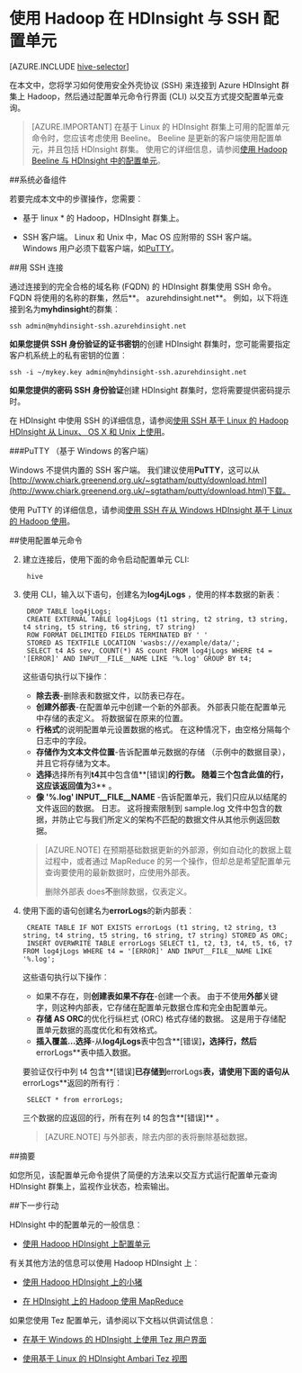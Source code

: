 <properties
   pageTitle="在 HDInsight (Hadoop) 中使用的配置单元外壳 |Microsoft Azure"
   description="了解如何使用基于 Linux 的 HDInsight 群集配置单元外壳。 您将学习如何连接到 HDInsight 群集使用 SSh，然后使用配置单元外壳程序以交互方式运行查询。"
   services="hdinsight"
   documentationCenter=""
   authors="Blackmist"
   manager="jhubbard"
   editor="cgronlun"
    tags="azure-portal"/>

<tags
   ms.service="hdinsight"
   ms.devlang="na"
   ms.topic="article"
   ms.tgt_pltfrm="na"
   ms.workload="big-data"
   ms.date="10/04/2016"
   ms.author="larryfr"/>

# <a name="use-hive-with-hadoop-in-hdinsight-with-ssh"></a>使用 Hadoop 在 HDInsight 与 SSH 配置单元

[AZURE.INCLUDE [hive-selector](../../includes/hdinsight-selector-use-hive.md)]

在本文中，您将学习如何使用安全外壳协议 (SSH) 来连接到 Azure HDInsight 群集上 Hadoop，然后通过配置单元命令行界面 (CLI) 以交互方式提交配置单元查询。

> [AZURE.IMPORTANT] 在基于 Linux 的 HDInsight 群集上可用的配置单元命令时，您应该考虑使用 Beeline。 Beeline 是更新的客户端使用配置单元，并且包括 HDInsight 群集。 使用它的详细信息，请参阅[使用 Hadoop Beeline 与 HDInsight 中的配置单元](hdinsight-hadoop-use-hive-beeline.md)。

##<a id="prereq"></a>系统必备组件

若要完成本文中的步骤操作，您需要︰

* 基于 linux * 的 Hadoop，HDInsight 群集上。

* SSH 客户端。 Linux 和 Unix 中，Mac OS 应附带的 SSH 客户端。 Windows 用户必须下载客户端，如[PuTTY](http://www.chiark.greenend.org.uk/~sgtatham/putty/download.html)。

##<a id="ssh"></a>用 SSH 连接

通过连接到的完全合格的域名称 (FQDN) 的 HDInsight 群集使用 SSH 命令。 FQDN 将使用的名称的群集，然后**。 azurehdinsight.net**。 例如，以下将连接到名为**myhdinsight**的群集︰

    ssh admin@myhdinsight-ssh.azurehdinsight.net

**如果您提供 SSH 身份验证的证书密钥**的创建 HDInsight 群集时，您可能需要指定客户机系统上的私有密钥的位置︰

    ssh -i ~/mykey.key admin@myhdinsight-ssh.azurehdinsight.net

**如果您提供的密码 SSH 身份验证**创建 HDInsight 群集时，您将需要提供密码提示时。

在 HDInsight 中使用 SSH 的详细信息，请参阅[使用 SSH 基于 Linux 的 Hadoop HDInsight 从 Linux、 OS X 和 Unix 上使用](hdinsight-hadoop-linux-use-ssh-unix.md)。

###<a name="putty-windows-based-clients"></a>PuTTY （基于 Windows 的客户端）

Windows 不提供内置的 SSH 客户端。 我们建议使用**PuTTY**，这可以从[http://www.chiark.greenend.org.uk/~sgtatham/putty/download.html](http://www.chiark.greenend.org.uk/~sgtatham/putty/download.html)下载。

使用 PuTTY 的详细信息，请参阅[使用 SSH 在从 Windows HDInsight 基于 Linux 的 Hadoop 使用](hdinsight-hadoop-linux-use-ssh-windows.md)。

##<a id="hive"></a>使用配置单元命令

2. 建立连接后，使用下面的命令启动配置单元 CLI:

        hive

3. 使用 CLI，输入以下语句，创建名为**log4jLogs** ，使用的样本数据的新表︰

        DROP TABLE log4jLogs;
        CREATE EXTERNAL TABLE log4jLogs (t1 string, t2 string, t3 string, t4 string, t5 string, t6 string, t7 string)
        ROW FORMAT DELIMITED FIELDS TERMINATED BY ' '
        STORED AS TEXTFILE LOCATION 'wasbs:///example/data/';
        SELECT t4 AS sev, COUNT(*) AS count FROM log4jLogs WHERE t4 = '[ERROR]' AND INPUT__FILE__NAME LIKE '%.log' GROUP BY t4;

    这些语句执行以下操作︰

    * **除去表**-删除表和数据文件，以防表已存在。
    * **创建外部表**-在配置单元中创建一个新的外部表。 外部表只能在配置单元中存储的表定义。 将数据留在原来的位置。
    * **行格式**的说明配置单元设置数据的格式。 在这种情况下，由空格分隔每个日志中的字段。
    * **存储作为文本文件位置**-告诉配置单元数据的存储 （示例中的数据目录），并且它将存储为文本。
    * **选择**选择所有列**t4**其中包含值**[错误]**的行数。 随着三个包含此值的行，这应该返回值为**3** 。
    * **像 '%.log' INPUT__FILE__NAME** -告诉配置单元，我们只应从以结尾的文件返回的数据。 日志。 这将搜索限制到 sample.log 文件中包含的数据，并防止它与我们所定义的架构不匹配的数据文件从其他示例返回数据。

    > [AZURE.NOTE] 在预期基础数据更新的外部源，例如自动化的数据上载过程中，或者通过 MapReduce 的另一个操作，但却总是希望配置单元查询要使用的最新数据时，应使用外部表。
    >
    > 删除外部表 does**不**删除数据，仅表定义。

4. 使用下面的语句创建名为**errorLogs**的新内部表︰

        CREATE TABLE IF NOT EXISTS errorLogs (t1 string, t2 string, t3 string, t4 string, t5 string, t6 string, t7 string) STORED AS ORC;
        INSERT OVERWRITE TABLE errorLogs SELECT t1, t2, t3, t4, t5, t6, t7 FROM log4jLogs WHERE t4 = '[ERROR]' AND INPUT__FILE__NAME LIKE '%.log';

    这些语句执行以下操作︰

    * 如果不存在，则**创建表如果不存在**-创建一个表。 由于不使用**外部**关键字，则这种内部表，它存储在配置单元数据仓库和完全由配置单元。
    * **存储 AS ORC**的优化行纵栏式 (ORC) 格式存储的数据。 这是用于存储配置单元数据的高度优化和有效格式。
    * **插入覆盖...选择**-从**log4jLogs**表中包含**[错误]**，选择行，然后**errorLogs**表中插入数据。

    要验证仅行中列 t4 包含**[错误]**已存储到**errorLogs**表，请使用下面的语句从**errorLogs**返回的所有行︰

        SELECT * from errorLogs;

    三个数据的应返回的行，所有在列 t4 的包含**[错误]** 。

    > [AZURE.NOTE] 与外部表，除去内部的表将删除基础数据。

##<a id="summary"></a>摘要

如您所见，该配置单元命令提供了简便的方法来以交互方式运行配置单元查询 HDInsight 群集上，监视作业状态，检索输出。

##<a id="nextsteps"></a>下一步行动

HDInsight 中的配置单元的一般信息︰

* [使用 Hadoop HDInsight 上配置单元](hdinsight-use-hive.md)

有关其他方法的信息可以使用 Hadoop HDInsight 上︰

* [使用 Hadoop HDInsight 上的小猪](hdinsight-use-pig.md)

* [在 HDInsight 上的 Hadoop 使用 MapReduce](hdinsight-use-mapreduce.md)

如果您使用 Tez 配置单元，请参阅以下文档以供调试信息︰

* [在基于 Windows 的 HDInsight 上使用 Tez 用户界面](hdinsight-debug-tez-ui.md)

* [使用基于 Linux 的 HDInsight Ambari Tez 视图](hdinsight-debug-ambari-tez-view.md)

[hdinsight-sdk-documentation]: http://msdnstage.redmond.corp.microsoft.com/library/dn479185.aspx

[azure-purchase-options]: http://azure.microsoft.com/pricing/purchase-options/
[azure-member-offers]: http://azure.microsoft.com/pricing/member-offers/
[azure-free-trial]: http://azure.microsoft.com/pricing/free-trial/

[apache-tez]: http://tez.apache.org
[apache-hive]: http://hive.apache.org/
[apache-log4j]: http://en.wikipedia.org/wiki/Log4j
[hive-on-tez-wiki]: https://cwiki.apache.org/confluence/display/Hive/Hive+on+Tez
[import-to-excel]: http://azure.microsoft.com/documentation/articles/hdinsight-connect-excel-power-query/


[hdinsight-use-oozie]: hdinsight-use-oozie.md
[hdinsight-analyze-flight-data]: hdinsight-analyze-flight-delay-data.md

[putty]: http://www.chiark.greenend.org.uk/~sgtatham/putty/download.html

[hdinsight-provision]: hdinsight-provision-clusters.md
[hdinsight-submit-jobs]: hdinsight-submit-hadoop-jobs-programmatically.md
[hdinsight-upload-data]: hdinsight-upload-data.md



[powershell-here-strings]: http://technet.microsoft.com/library/ee692792.aspx


[img-hdi-hive-powershell-output]: ./media/hdinsight-use-hive/HDI.Hive.PowerShell.Output.png

